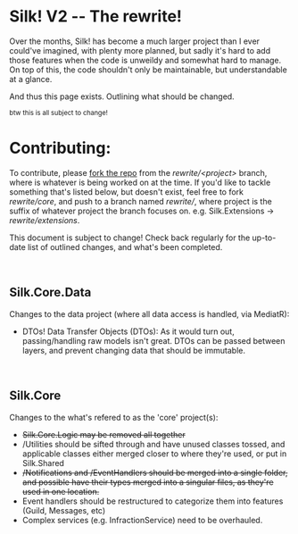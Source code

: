 # Silk! V2 -- The rewrite!

Over the months, Silk! has become a much larger project than I ever could've imagined, with plenty more planned, but sadly it's hard to add those features when the code is unweildy and somewhat hard to manage. On top of this, the code shouldn't only be maintainable, but understandable at a glance. 

And thus this page exists. Outlining what should be changed.

<sub>btw this is all subject to change!</sub>

# Contributing:
To contribute, please [fork the repo](https://github.com/VelvetThePanda/Silk) from the *rewrite/\<project\>* branch, where <project> is whatever is being worked on at the time. If you'd like to tackle something that's listed below, but doesn't exist, feel free to fork *rewrite/core*, and push to a branch named *rewrite/<project>*, where project is the suffix of whatever project the branch focuses on. e.g. Silk.Extensions -> *rewrite/extensions*.

This document is subject to change! Check back regularly for the up-to-date list of outlined changes, and what's been completed.

<br>

## Silk.Core.Data
Changes to the data project (where all data access is handled, via MediatR):

 * DTOs! Data Transfer Objects (DTOs): As it would turn out, passing/handling raw models isn't great. DTOs can be passed between layers, and prevent changing data that should be immutable. 

<br>

## Silk.Core

 Changes to the what's refered to as the 'core' project(s):

* ~~Silk.Core.Logic may be removed all together~~
* /Utilities should be sifted through and have unused classes tossed, and applicable classes either merged closer to where they're used, or put in Silk.Shared
* ~~/Notifications and /EventHandlers should be merged into a single folder, and possible have their types merged into a singular files, as they're used in one location.~~
* Event handlers should be restructured to categorize them into features (Guild, Messages, etc)
* Complex services (e.g. InfractionService) need to be overhauled. 

